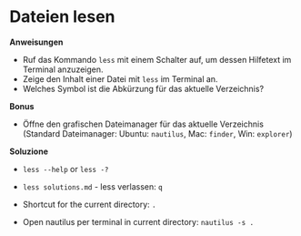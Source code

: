 # Dateien lesen

**Anweisungen**
* Ruf das Kommando `less` mit einem Schalter auf, um dessen Hilfetext im Terminal anzuzeigen.
* Zeige den Inhalt einer Datei mit `less` im Terminal an.
* Welches Symbol ist die Abkürzung für das aktuelle Verzeichnis?

**Bonus**
* Öffne den grafischen Dateimanager für das aktuelle Verzeichnis (Standard Dateimanager: Ubuntu: `nautilus`, Mac: `finder`, Win: `explorer`)


**Soluzione**

* `less --help` or `less -?`

* `less solutions.md` - less verlassen: `q`

* Shortcut for the current directory: `.`

* Open nautilus per terminal in current directory: `nautilus -s .`